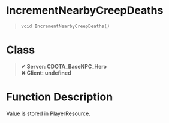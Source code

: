 # IncrementNearbyCreepDeaths
> `void IncrementNearbyCreepDeaths()`
# Class
> __✔ Server: CDOTA_BaseNPC_Hero__  
> __✖ Client: undefined__  
# Function Description
Value is stored in PlayerResource.
